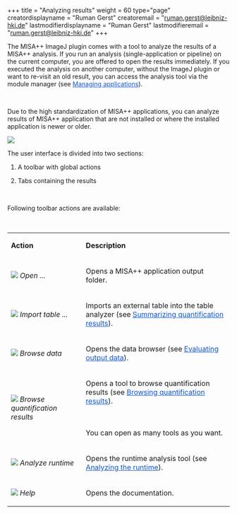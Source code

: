 +++
title = "Analyzing results"
weight = 60
type="page"
creatordisplayname = "Ruman Gerst"
creatoremail = "ruman.gerst@leibniz-hki.de"
lastmodifierdisplayname = "Ruman Gerst"
lastmodifieremail = "ruman.gerst@leibniz-hki.de"
+++

<p >The MISA++ ImageJ plugin comes with a
tool to analyze the results of a MISA++ analysis. If you run an
analysis (single-application or pipeline) on the current computer,
you are offered to open the results immediately. If you executed the
analysis on another computer, without the ImageJ plugin or want to
re-visit an old result, you can access the analysis tool via the
module manager (see <a href="#_3owr066okhh4"><font color="#1155cc"><u>Managing
applications</u></font></a>).</p>
<p ><br/>

</p>
<p >Due to the high standardization of
MISA++ applications, you can analyze results of MISA++ application
that are not installed or where the installed application is newer or
older.</p>
<p ><img src="/img/imagej/userguide_html_2236934a7c162deb.png" name="image21.png"    border="0"/>
</p>
<p >The user interface is divided into two
sections:</p>
<ol>
	<li><p >A toolbar with global actions</p>
	<li><p >Tabs containing the results</p>
</ol>
<p ><br/>

</p>
<p >Following toolbar actions are
available:</p>
<p ><br/>

</p>
<table  cellpadding="7" cellspacing="0">
	<col />
	<col />
	<tr >
		<td ><p >
			<b>Action</b></p>
		</td>
		<td ><p >
			<b>Description</b></p>
		</td>
	</tr>
	<tr >
		<td ><p >
			<img src="/img/imagej/userguide_html_b477416cd79efea5.png" name="image111.png" class="inline-image" border="0"/>
<i>Open
			...</i></p>
		</td>
		<td ><p >
			Opens a MISA++ application output folder.</p>
		</td>
	</tr>
	<tr >
		<td ><p >
			<img src="/img/imagej/userguide_html_e647de0bbe7b13bb.png" name="image131.png" class="inline-image" border="0"/>
<i>Import
			table ...</i></p>
		</td>
		<td ><p >
			Imports an external table into the table analyzer (see <a href="#_58qdv7d84zkp"><font color="#1155cc"><u>Summarizing
			quantification results</u></font></a>).</p>
		</td>
	</tr>
	<tr >
		<td ><p >
			<img src="/img/imagej/userguide_html_6255d177ec99bfcf.png" name="image101.png" class="inline-image" border="0"/>
<i>Browse
			data</i></p>
		</td>
		<td ><p >
			Opens the data browser (see <a href="#_a35e5oxzxp03"><font color="#1155cc"><u>Evaluating
			output data</u></font></a>).</p>
		</td>
	</tr>
	<tr >
		<td ><p >
			<img src="/img/imagej/userguide_html_f8c87f207b233901.png" name="image116.png" class="inline-image" border="0"/>
<i>Browse
			quantification results</i></p>
		</td>
		<td ><p >
			Opens a tool to browse quantification results (see <a href="#_smc5z315vdwx"><font color="#1155cc"><u>Browsing
			quantification results</u></font></a>).
			</p>
			<p ><br/>
			</p>
			<p >You can open as many tools as you
			want.</p>
		</td>
	</tr>
	<tr >
		<td ><p >
			<img src="/img/imagej/userguide_html_dbedecdab5f6d7f7.png" name="image69.png" class="inline-image" border="0"/>
<i>Analyze
			runtime</i></p>
		</td>
		<td ><p >
			Opens the runtime analysis tool (see <a href="#_9vf2kk90uy3z"><font color="#1155cc"><u>Analyzing
			the runtime</u></font></a>).</p>
		</td>
	</tr>
	<tr >
		<td ><p >
			<img src="/img/imagej/userguide_html_ef081c2083a666e2.png" name="image14.png" class="inline-image" border="0"/>
<i>Help</i></p>
		</td>
		<td ><p >
			Opens the documentation.</p>
		</td>
	</tr>
</table>
